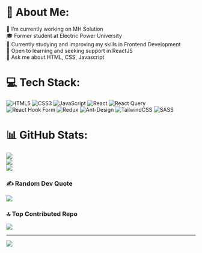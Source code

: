 # 💫 About Me:
🔭 I’m currently working on MH Solution<br>🎓 Former student at Electric Power University<br>🌱 Currently studying and improving my skills in Frontend Development<br>🤝 Open to learning and seeking support in ReactJS<br>💬 Ask me about HTML, CSS, Javascript<br>


# 💻 Tech Stack:
![HTML5](https://img.shields.io/badge/html5-%23E34F26.svg?style=for-the-badge&logo=html5&logoColor=white) ![CSS3](https://img.shields.io/badge/css3-%231572B6.svg?style=for-the-badge&logo=css3&logoColor=white) ![JavaScript](https://img.shields.io/badge/javascript-%23323330.svg?style=for-the-badge&logo=javascript&logoColor=%23F7DF1E) ![React](https://img.shields.io/badge/react-%2320232a.svg?style=for-the-badge&logo=react&logoColor=%2361DAFB) ![React Query](https://img.shields.io/badge/-React%20Query-FF4154?style=for-the-badge&logo=react%20query&logoColor=white) ![React Hook Form](https://img.shields.io/badge/React%20Hook%20Form-%23EC5990.svg?style=for-the-badge&logo=reacthookform&logoColor=white) ![Redux](https://img.shields.io/badge/redux-%23593d88.svg?style=for-the-badge&logo=redux&logoColor=white) ![Ant-Design](https://img.shields.io/badge/-AntDesign-%230170FE?style=for-the-badge&logo=ant-design&logoColor=white) ![TailwindCSS](https://img.shields.io/badge/tailwindcss-%2338B2AC.svg?style=for-the-badge&logo=tailwind-css&logoColor=white) ![SASS](https://img.shields.io/badge/SASS-hotpink.svg?style=for-the-badge&logo=SASS&logoColor=white)
# 📊 GitHub Stats:
![](https://github-readme-stats.vercel.app/api?username=minhduc2307&theme=dark&hide_border=false&include_all_commits=true&count_private=false)<br/>
![](https://nirzak-streak-stats.vercel.app/?user=minhduc2307&theme=dark&hide_border=false)<br/>
![](https://github-readme-stats.vercel.app/api/top-langs/?username=minhduc2307&theme=dark&hide_border=false&include_all_commits=true&count_private=false&layout=compact)

### ✍️ Random Dev Quote
![](https://quotes-github-readme.vercel.app/api?type=horizontal&theme=radical)

### 🔝 Top Contributed Repo
![](https://github-contributor-stats.vercel.app/api?username=minhduc2307&limit=5&theme=dark&combine_all_yearly_contributions=true)

---
[![](https://visitcount.itsvg.in/api?id=minhduc2307&icon=0&color=0)](https://visitcount.itsvg.in)

<!-- Proudly created with GPRM ( https://gprm.itsvg.in ) -->
